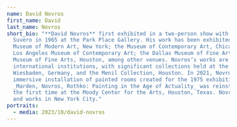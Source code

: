 ```yaml
---
name: David Novros
first_name: David
last_name: Novros
short_bio: "**David Novros** first exhibited in a two-person show with Mark di
  Suvero in 1965 at the Park Place Gallery. His work has been exhibited at the
  Museum of Modern Art, New York; the Museum of Contemporary Art, Chicago; the
  Los Angeles Museum of Contemporary Art; the Dallas Museum of Fine Art; and the
  Museum of Fine Arts, Houston, among other venues. Novros’s works are owned by
  international institutions, with significant collections held at the Museum
  Wiesbaden, Germany, and the Menil Collection, Houston. In 2021, Novros’s
  immersive installation of painted rooms created for the 1975 exhibition
  _Marden, Novros, Rothko: Painting in the Age of Actuality_ was reinstalled for
  the first time at the Moody Center for the Arts, Houston, Texas. Novros lives
  and works in New York City."
portraits:
  - media: 2023/10/david-novros
---
```

